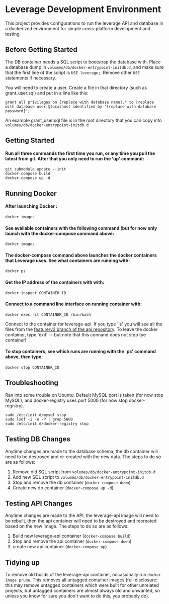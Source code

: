 # Leverage Development Environment

This project provides configurations to run the leverage API
and database in a dockerized environment for simple
cross-platform development and testing.

## Before Getting Started

The DB container needs a SQL script to
bootstrap the database with. Place a
database dump in `volumes/db/docker-entrypoint-initdb.d`,
and make sure that the first line of the script is
`USE leverage;`. Remove other `USE` statements
if necessary.

You will need to create a user. Create a file in that directory (such as grant_user.sql) and put in a line like this:
```
grant all privileges on [replace with database name].* to [replace with database user]@localhost identified by '[replace with database password]';
```

An example grant_user.sql file is in the root directory that you can copy into `volumes/db/docker-entrypoint-initdb.d`

## Getting Started

#### Run all three commands the first time you run, or any time you pull the latest from git. After that you only need to run the 'up' command:


```
git submodule update --init
docker-compose build
docker-compose up -d
```

## Running Docker

#### After launching Docker :

```
docker images
```

#### See available containers with the following command (but for now only launch with the docker-compose command above:

```
docker images
```

#### The docker-compose command above launches the docker containers that Leverage uses. See what containers are running with:

```
docker ps
```

#### Get the IP address of the containers with with:

```
docker inspect CONTAINER_ID
```

#### Connect to a command line interface on running container with:

```
docker exec -it CONTAINER_ID /bin/bash
```

Connect to the container for leverage-api. If you type 'ls' you will see all the files from the [feature/v2 branch of the api repository](https://github.com/Lever-age/api/tree/feature/v2). To leave the docker container, type 'exit'  -- but note that this connand does not stop tye container! 

#### To stop containers, see which runs are running with the 'ps' command above, then type:

```
docker stop CONTAINER_ID
```



## Troubleshooting
Ran into some trouble on Ubuntu. Default MySQL port is taken (for now stop MySQL), and docker-registry uses port 5000 (for now stop docker-registry).

```
sudo /etc/init.d/mysql stop
sudo lsof -i -n -P | grep 5000
sudo /etc/init.d/docker-registry stop
```


## Testing DB Changes

Anytime changes are made to the database
schema, the db container will need to be
destroyed and re-created with the new
data. The steps to do so are as follows:

1. Remove old SQL script from `volumes/db/docker-entrypoint-initdb.d`
2. Add new SQL script to `volumes/db/docker-entrypoint-initdb.d`
3. Stop and remove the db container (`docker-compose down`)
4. Create new db container (`docker-compose up -d`)

## Testing API Changes

Anytime changes are made to the API, the leverage-api
image will need to be rebuilt, then the api container
will need to be destroyed and recreated based on the
new image. The steps to do so are as follows:

1. Build new leverage-api container (`docker-compose build`)
2. Stop and remove the api container (`docker-compose down`)
3. create new api container (`docker-compose up`)

## Tidying up

To remove old builds of the leverage-api container, occasionally
run `docker image prune`. This removes all untagged container
images (full disclosure: this may remove untagged containers
which were built for other unrelated projects, but untagged
containers are almost always old and unwanted, so unless you
know for sure you don't want to do this, you probably do).
